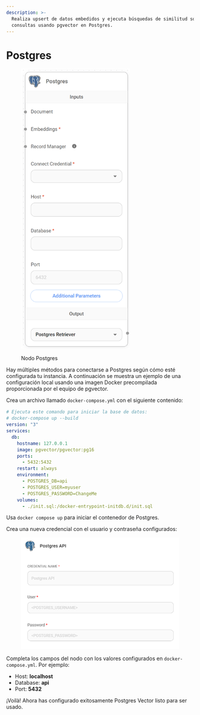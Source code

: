 ```yaml
---
description: >-
  Realiza upsert de datos embedidos y ejecuta búsquedas de similitud sobre
  consultas usando pgvector en Postgres.
---
```


# Postgres

<figure><img src="../../../../.gitbook/assets/image (163).png" alt="" width="292"><figcaption><p>Nodo Postgres</p></figcaption></figure>

Hay múltiples métodos para conectarse a Postgres según cómo esté configurada tu instancia. A continuación se muestra un ejemplo de una configuración local usando una imagen Docker precompilada proporcionada por el equipo de pgvector.

Crea un archivo llamado `docker-compose.yml` con el siguiente contenido:

```yaml
# Ejecuta este comando para iniciar la base de datos:
# docker-compose up --build
version: "3"
services:
  db:
    hostname: 127.0.0.1
    image: pgvector/pgvector:pg16
    ports:
      - 5432:5432
    restart: always
    environment:
      - POSTGRES_DB=api
      - POSTGRES_USER=myuser
      - POSTGRES_PASSWORD=ChangeMe
    volumes:
      - ./init.sql:/docker-entrypoint-initdb.d/init.sql
```

Usa `docker compose up` para iniciar el contenedor de Postgres.

Crea una nueva credencial con el usuario y contraseña configurados:

<figure><img src="../../../../.gitbook/assets/image (50).png" alt="" width="526"><figcaption></figcaption></figure>

Completa los campos del nodo con los valores configurados en `docker-compose.yml`. Por ejemplo:

* Host: **localhost**
* Database: **api**
* Port: **5432**

¡Voilà! Ahora has configurado exitosamente Postgres Vector listo para ser usado.
